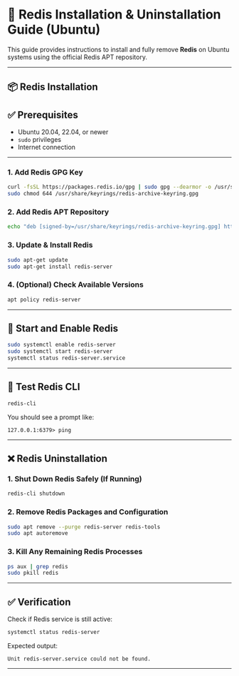 # 🧠 Redis Installation & Uninstallation Guide (Ubuntu)

This guide provides instructions to install and fully remove **Redis** on Ubuntu systems using the official Redis APT repository.

---

## 📦 Redis Installation

## ✅ Prerequisites

- Ubuntu 20.04, 22.04, or newer
- `sudo` privileges
- Internet connection

---

### 1. Add Redis GPG Key

```bash
curl -fsSL https://packages.redis.io/gpg | sudo gpg --dearmor -o /usr/share/keyrings/redis-archive-keyring.gpg
sudo chmod 644 /usr/share/keyrings/redis-archive-keyring.gpg
```
### 2. Add Redis APT Repository

```bash
echo "deb [signed-by=/usr/share/keyrings/redis-archive-keyring.gpg] https://packages.redis.io/deb $(lsb_release -cs) main" | sudo tee /etc/apt/sources.list.d/redis.list
```

### 3. Update & Install Redis

```bash
sudo apt-get update
sudo apt-get install redis-server
```

### 4. (Optional) Check Available Versions

```bash
apt policy redis-server
```

---

## 🚀 Start and Enable Redis

```bash
sudo systemctl enable redis-server
sudo systemctl start redis-server
systemctl status redis-server.service
```

---

## 🧪 Test Redis CLI

```bash
redis-cli
```

You should see a prompt like:

```
127.0.0.1:6379> ping
```

---

## ❌ Redis Uninstallation

### 1. Shut Down Redis Safely (If Running)

```bash
redis-cli shutdown
```

### 2. Remove Redis Packages and Configuration

```bash
sudo apt remove --purge redis-server redis-tools
sudo apt autoremove
```

### 3. Kill Any Remaining Redis Processes

```bash
ps aux | grep redis
sudo pkill redis
```

---

## ✅ Verification

Check if Redis service is still active:

```bash
systemctl status redis-server
```

Expected output:

```
Unit redis-server.service could not be found.
```

---

